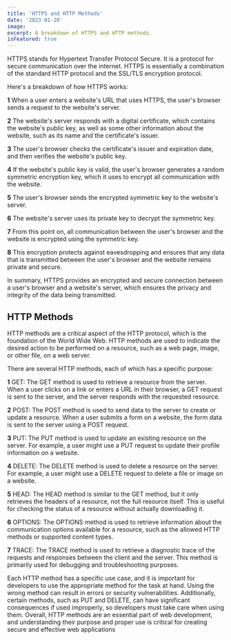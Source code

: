```yaml
---
title: 'HTTPS and HTTP Methods'
date: '2023-01-20'
image: 
excerpt: A breakdown of HTTPS and HTTP methods. 
isFeatured: true
---
```

HTTPS stands for Hypertext Transfer Protocol Secure. It is a protocol for secure communication over the internet. HTTPS is essentially a combination of the standard HTTP protocol and the SSL/TLS encryption protocol.

Here's a breakdown of how HTTPS works:

**1** When a user enters a website's URL that uses HTTPS, the user's browser sends a request to the website's server.

**2** The website's server responds with a digital certificate, which contains the website's public key, as well as some other information about the website, such as its name and the certificate's issuer.

**3** The user's browser checks the certificate's issuer and expiration date, and then verifies the website's public key.

**4** If the website's public key is valid, the user's browser generates a random symmetric encryption key, which it uses to encrypt all communication with the website.

**5** The user's browser sends the encrypted symmetric key to the website's server.

**6** The website's server uses its private key to decrypt the symmetric key.

**7** From this point on, all communication between the user's browser and the website is encrypted using the symmetric key.

**8** This encryption protects against eavesdropping and ensures that any data that is transmitted between the user's browser and the website remains private and secure.

In summary, HTTPS provides an encrypted and secure connection between a user's browser and a website's server, which ensures the privacy and integrity of the data being transmitted.

## HTTP Methods

HTTP methods are a critical aspect of the HTTP protocol, which is the foundation of the World Wide Web. HTTP methods are used to indicate the desired action to be performed on a resource, such as a web page, image, or other file, on a web server.

There are several HTTP methods, each of which has a specific purpose:

**1** GET: The GET method is used to retrieve a resource from the server. When a user clicks on a link or enters a URL in their browser, a GET request is sent to the server, and the server responds with the requested resource.

**2** POST: The POST method is used to send data to the server to create or update a resource. When a user submits a form on a website, the form data is sent to the server using a POST request.

**3** PUT: The PUT method is used to update an existing resource on the server. For example, a user might use a PUT request to update their profile information on a website.

**4** DELETE: The DELETE method is used to delete a resource on the server. For example, a user might use a DELETE request to delete a file or image on a website.

**5** HEAD: The HEAD method is similar to the GET method, but it only retrieves the headers of a resource, not the full resource itself. This is useful for checking the status of a resource without actually downloading it.

**6** OPTIONS: The OPTIONS method is used to retrieve information about the communication options available for a resource, such as the allowed HTTP methods or supported content types.

**7** TRACE: The TRACE method is used to retrieve a diagnostic trace of the requests and responses between the client and the server. This method is primarily used for debugging and troubleshooting purposes.

Each HTTP method has a specific use case, and it is important for developers to use the appropriate method for the task at hand. Using the wrong method can result in errors or security vulnerabilities. Additionally, certain methods, such as PUT and DELETE, can have significant consequences if used improperly, so developers must take care when using them. Overall, HTTP methods are an essential part of web development, and understanding their purpose and proper use is critical for creating secure and effective web applications